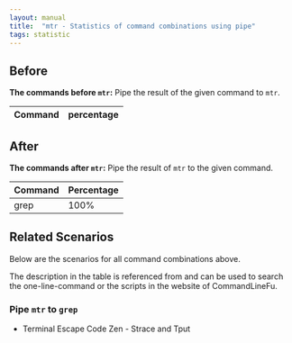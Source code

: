 ```yaml
---
layout: manual
title:  "mtr - Statistics of command combinations using pipe"
tags: statistic
---
```


## Before

__The commands before `mtr`:__ Pipe the result of the given command to `mtr`.

| Command | percentage |
|--------|--------|



## After

__The commands after `mtr`:__ Pipe the result of `mtr` to the given command.

| Command | Percentage | 
|-------|--------|
| grep | 100% |



## Related Scenarios

Below are the scenarios for all command combinations above.

The description in the table is referenced from and can be used to search the one-line-command or the scripts in the website of CommandLineFu.




### Pipe `mtr` to `grep`

- Terminal Escape Code Zen - Strace and Tput

            
